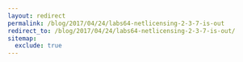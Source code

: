 ```yaml
---
layout: redirect
permalink: /blog/2017/04/24/labs64-netlicensing-2-3-7-is-out
redirect_to: /blog/2017/04/24/labs64-netlicensing-2-3-7-is-out/
sitemap:
  exclude: true
---
```

